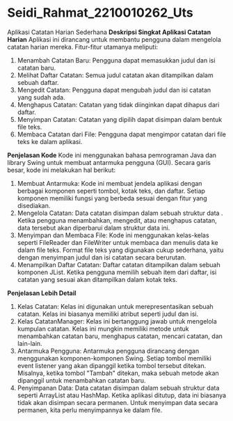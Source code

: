 # Seidi_Rahmat_2210010262_Uts
 Aplikasi Catatan Harian Sederhana
**Deskripsi Singkat Aplikasi Catatan Harian**
Aplikasi ini dirancang untuk membantu pengguna dalam mengelola catatan harian mereka. Fitur-fitur utamanya meliputi:
1. Menambah Catatan Baru: Pengguna dapat memasukkan judul dan isi catatan baru.
2. Melihat Daftar Catatan: Semua judul catatan akan ditampilkan dalam sebuah daftar.
3. Mengedit Catatan: Pengguna dapat mengubah judul dan isi catatan yang sudah ada.
4. Menghapus Catatan: Catatan yang tidak diinginkan dapat dihapus dari daftar.
5. Menyimpan Catatan: Catatan yang dipilih dapat disimpan dalam bentuk file teks.
6. Membaca Catatan dari File: Pengguna dapat mengimpor catatan dari file teks ke dalam aplikasi.

**Penjelasan Kode**
Kode ini menggunakan bahasa pemrograman Java dan library Swing untuk membuat antarmuka pengguna (GUI). Secara garis besar, kode ini melakukan hal berikut:
1. Membuat Antarmuka: Kode ini membuat jendela aplikasi dengan berbagai komponen seperti tombol, kotak teks, dan daftar. Setiap komponen memiliki fungsi yang berbeda sesuai dengan fitur yang disediakan.
2. Mengelola Catatan: Data catatan disimpan dalam sebuah struktur data . Ketika pengguna menambahkan, mengedit, atau menghapus catatan, data tersebut akan diperbarui dalam struktur data ini.
3. Menyimpan dan Membaca File: Kode ini menggunakan kelas-kelas seperti FileReader dan FileWriter untuk membaca dan menulis data ke dalam file teks. Format file teks yang digunakan cukup sederhana, yaitu dengan menyimpan judul dan isi catatan secara berurutan.
4. Menampilkan Daftar Catatan: Daftar catatan ditampilkan dalam sebuah komponen JList. Ketika pengguna memilih sebuah item dari daftar, isi catatan yang sesuai akan ditampilkan dalam kotak teks.

**Penjelasan Lebih Detail**
1. Kelas Catatan: Kelas ini digunakan untuk merepresentasikan sebuah catatan. Kelas ini biasanya memiliki atribut seperti judul dan isi.
2. Kelas CatatanManager: Kelas ini bertanggung jawab untuk mengelola kumpulan catatan. Kelas ini mungkin memiliki metode untuk menambahkan catatan baru, menghapus catatan, mencari catatan, dan lain-lain.
3. Antarmuka Pengguna: Antarmuka pengguna dirancang dengan menggunakan komponen-komponen Swing. Setiap tombol memiliki event listener yang akan dipanggil ketika tombol tersebut ditekan. Misalnya, ketika tombol "Tambah" ditekan, maka sebuah metode akan dipanggil untuk menambahkan catatan baru.
4. Penyimpanan Data: Data catatan disimpan dalam sebuah struktur data seperti ArrayList atau HashMap. Ketika aplikasi ditutup, data ini biasanya tidak akan disimpan secara permanen. Untuk menyimpan data secara permanen, kita perlu menyimpannya ke dalam file.
